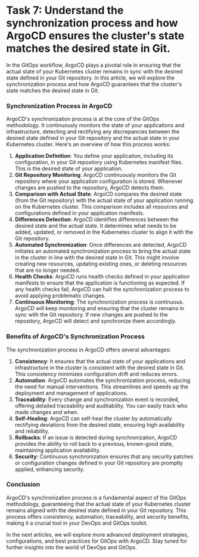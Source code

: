 # Task 7: Understand the synchronization process and how ArgoCD ensures the cluster's state matches the desired state in Git.

In the GitOps workflow, ArgoCD plays a pivotal role in ensuring that the actual state of your Kubernetes cluster remains in sync with the desired state defined in your Git repository. In this article, we will explore the synchronization process and how ArgoCD guarantees that the cluster's state matches the desired state in Git.

### **Synchronization Process in ArgoCD**

ArgoCD's synchronization process is at the core of the GitOps methodology. It continuously monitors the state of your applications and infrastructure, detecting and rectifying any discrepancies between the desired state defined in your Git repository and the actual state in your Kubernetes cluster. Here's an overview of how this process works:

1. **Application Definition**: You define your application, including its configuration, in your Git repository using Kubernetes manifest files. This is the desired state of your application.
2. **Git Repository Monitoring**: ArgoCD continuously monitors the Git repository where your application configuration is stored. Whenever changes are pushed to the repository, ArgoCD detects them.
3. **Comparison with Actual State**: ArgoCD compares the desired state (from the Git repository) with the actual state of your application running on the Kubernetes cluster. This comparison includes all resources and configurations defined in your application manifests.
4. **Differences Detection**: ArgoCD identifies differences between the desired state and the actual state. It determines what needs to be added, updated, or removed in the Kubernetes cluster to align it with the Git repository.
5. **Automated Synchronization**: Once differences are detected, ArgoCD initiates an automated synchronization process to bring the actual state in the cluster in line with the desired state in Git. This might involve creating new resources, updating existing ones, or deleting resources that are no longer needed.
6. **Health Checks**: ArgoCD runs health checks defined in your application manifests to ensure that the application is functioning as expected. If any health checks fail, ArgoCD can halt the synchronization process to avoid applying problematic changes.
7. **Continuous Monitoring**: The synchronization process is continuous. ArgoCD will keep monitoring and ensuring that the cluster remains in sync with the Git repository. If new changes are pushed to the repository, ArgoCD will detect and synchronize them accordingly.

### **Benefits of ArgoCD's Synchronization Process**

The synchronization process in ArgoCD offers several advantages:

1. **Consistency**: It ensures that the actual state of your applications and infrastructure in the cluster is consistent with the desired state in Git. This consistency minimizes configuration drift and reduces errors.
2. **Automation**: ArgoCD automates the synchronization process, reducing the need for manual interventions. This streamlines and speeds up the deployment and management of applications.
3. **Traceability**: Every change and synchronization event is recorded, offering detailed traceability and auditability. You can easily track who made changes and when.
4. **Self-Healing**: ArgoCD can self-heal the cluster by automatically rectifying deviations from the desired state, ensuring high availability and reliability.
5. **Rollbacks**: If an issue is detected during synchronization, ArgoCD provides the ability to roll back to a previous, known-good state, maintaining application availability.
6. **Security**: Continuous synchronization ensures that any security patches or configuration changes defined in your Git repository are promptly applied, enhancing security.

### **Conclusion**

ArgoCD's synchronization process is a fundamental aspect of the GitOps methodology, guaranteeing that the actual state of your Kubernetes cluster remains aligned with the desired state defined in your Git repository. This process offers consistency, automation, traceability, and security benefits, making it a crucial tool in your DevOps and GitOps toolkit.

In the next articles, we will explore more advanced deployment strategies, configurations, and best practices for GitOps with ArgoCD. Stay tuned for further insights into the world of DevOps and GitOps.